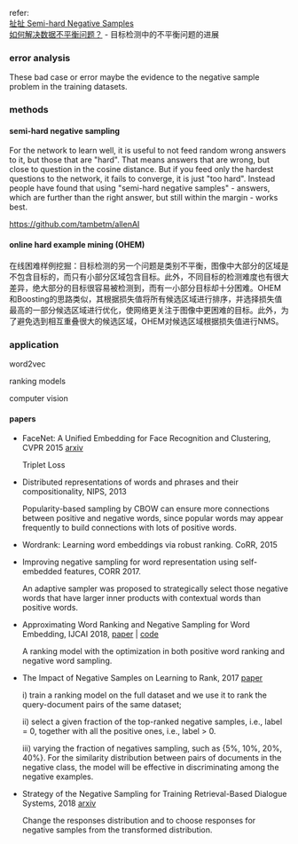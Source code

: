 refer:<br>[扯扯 Semi-hard Negative Samples](http://www.shuang0420.com/2018/03/17/%E6%89%AF%E6%89%AF%20Semi-hard%20Negative%20Samples/) <br>[如何解决数据不平衡问题？](https://mp.weixin.qq.com/s/orf_UaDFCKIaYjslbItcfQ) - 目标检测中的不平衡问题的进展



### error analysis

These bad case or error maybe the evidence to the negative sample problem in the training datasets.



### methods



#### semi-hard negative sampling 

For the network to learn well, it is useful to not feed random wrong answers to it, but those that are "hard". That means answers that are wrong, but close to question in the cosine distance. But if you feed only the hardest questions to the network, it fails to converge, it is just "too hard". Instead people have found that using "semi-hard negative samples" - answers, which are further than the right answer, but still within the margin - works best. 

https://github.com/tambetm/allenAI



#### online hard example mining (OHEM)

在线困难样例挖掘：目标检测的另一个问题是类别不平衡，图像中大部分的区域是不包含目标的，而只有小部分区域包含目标。此外，不同目标的检测难度也有很大差异，绝大部分的目标很容易被检测到，而有一小部分目标却十分困难。OHEM和Boosting的思路类似，其根据损失值将所有候选区域进行排序，并选择损失值最高的一部分候选区域进行优化，使网络更关注于图像中更困难的目标。此外，为了避免选到相互重叠很大的候选区域，OHEM对候选区域根据损失值进行NMS。



### application

word2vec

ranking models

computer vision

#### papers

+ FaceNet: A Unified Embedding for Face Recognition and Clustering, CVPR 2015 [arxiv](https://arxiv.org/abs/1503.03832)

  Triplet Loss



+ Distributed representations of words and phrases and their compositionality, NIPS, 2013

  Popularity-based sampling by CBOW can ensure more connections between positive and negative words, since popular words may appear frequently to build connections with lots of positive words.

+ Wordrank: Learning word embeddings via robust ranking. CoRR, 2015

+ Improving negative sampling for word representation using self-embedded features, CORR 2017.

  An adaptive sampler was proposed to strategically select those negative words that have larger inner products with contextual words than positive words.

+ Approximating Word Ranking and Negative Sampling for Word Embedding, IJCAI 2018, [paper](https://www.ijcai.org/proceedings/2018/0569.pdf) | [code](https://github.com/ouououououou/OptRank)

  A ranking model with the optimization in both positive word ranking and negative word sampling.


+ The Impact of Negative Samples on Learning to Rank, 2017 [paper](http://ceur-ws.org/Vol-2007/LEARNER2017_short_1.pdf)

  i) train a ranking model on the full dataset and we use it to rank the query-document pairs of the same dataset;

  ii) select a given fraction of the top-ranked negative samples, i.e., label = 0, together with all the positive ones, i.e., label > 0.

  iii) varying the fraction of negatives sampling, such as {5%, 10%, 20%, 40%}. For the similarity distribution between pairs of documents in the negative class, the model will be effective in discriminating among the negative examples.

+ Strategy of the Negative Sampling for Training Retrieval-Based Dialogue Systems, 2018 [arxiv](https://arxiv.org/abs/1811.09785)

  Change the responses distribution and to choose responses for negative samples
  from the transformed distribution.
